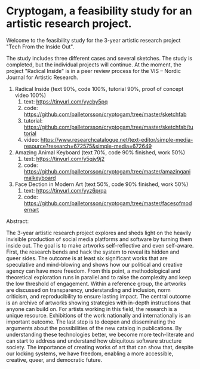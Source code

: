 # Cryptogam, a feasibility study for an artistic research project.

Welcome to the feasibility study for the 3-year artistic research project "Tech From the Inside Out".

The study includes three different cases and several sketches. The study is completed, but the individual projects will continue. At the moment, the project "Radical Inside" is in a peer review process for the VIS – Nordic Journal for Artistic Research. 

1. Radical Inside (text 90%, code 100%, tutorial 90%, proof of concept video 100%)
   1. text: https://tinyurl.com/yycby5pq
   2. code: https://github.com/palletorsson/cryptogam/tree/master/sketchfab
   3. tutorial: https://github.com/palletorsson/cryptogam/tree/master/sketchfab/tutorial
   4. video: https://www.researchcatalogue.net/text-editor/simple-media-resource?research=672575&simple-media=672649
2. Amazing Animal Keyboard (text 70%, code 90% finished, work 50%)
   1. text: https://tinyurl.com/y5qjy9j2
   2. code: https://github.com/palletorsson/cryptogam/tree/master/amazinganimalkeyboard
3. Face Dection in Modern Art (text 50%, code 90% finished, work 50%)
   1. text: https://tinyurl.com/yyz6prqa
   2. code: https://github.com/palletorsson/cryptogam/tree/master/facesofmodernart


Abstract:

The 3-year artistic research project explores and sheds light on the heavily invisible production of social media platforms and software by turning them inside out. The goal is to make artworks self-reflective and even self-aware. First, the research bends and hack the system to reveal its hidden and queer sides. The outcome is at least six significant works that are speculative and mind-blowing and shows how our political and creative agency can have more freedom. From this point, a methodological and theoretical exploration runs in parallel and to raise the complexity and keep the low threshold of engagement. Within a reference group, the artworks are discussed on transparency, understanding and inclusion, norm criticism, and reproducibility to ensure lasting impact. The central outcome is an archive of artworks showing strategies with in-depth instructions that anyone can build on. For artists working in this field, the research is a unique resource. Exhibitions of the work nationally and internationally is an important outcome. The last step is to deepen and disseminating the arguments about the possibilities of the new catalog in publications. By understanding these technologies better, we become more tech-literate and can start to address and understand how ubiquitous software structure society. The importance of creating works of art that can show that, despite our locking systems, we have freedom, enabling a more accessible, creative, queer, and democratic future.

